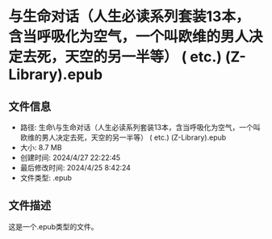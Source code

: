 ﻿# 与生命对话（人生必读系列套装13本，含当呼吸化为空气，一个叫欧维的男人决定去死，天空的另一半等） ( etc.) (Z-Library).epub

## 文件信息
- 路径: 生命\与生命对话（人生必读系列套装13本，含当呼吸化为空气，一个叫欧维的男人决定去死，天空的另一半等） ( etc.) (Z-Library).epub
- 大小: 8.7 MB
- 创建时间: 2024/4/27 22:22:45
- 最后修改时间: 2024/4/25 8:42:24
- 文件类型: .epub

## 文件描述
这是一个.epub类型的文件。

